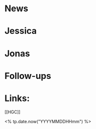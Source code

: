 # News



# Jessica



# Jonas


# Follow-ups


# Links: 
[[HGC]]


<% tp.date.now("YYYYMMDDHHmm") %>